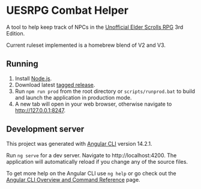 # UESRPG Combat Helper

A tool to help keep track of NPCs in the [Unofficial Elder Scrolls RPG](https://discord.gg/p3CMn2P) 3rd Edition.

Current ruleset implemented is a homebrew blend of V2 and V3.

## Running

1. Install [Node.js](nodejs.org).
1. Download latest [tagged release](https://github.com/lawfulstupid/UESRPG-Combat-Helper/tags).
1. Run `npm run prod` from the root directory or `scripts/runprod.bat` to build and launch the application in production mode.
1. A new tab will open in your web browser, otherwise navigate to http://127.0.0.1:8247.

## Development server

This project was generated with [Angular CLI](https://github.com/angular/angular-cli) version 14.2.1.

Run `ng serve` for a dev server. Navigate to http://localhost:4200. The application will automatically reload if you change any of the source files.

To get more help on the Angular CLI use `ng help` or go check out the [Angular CLI Overview and Command Reference](https://angular.io/cli) page.
